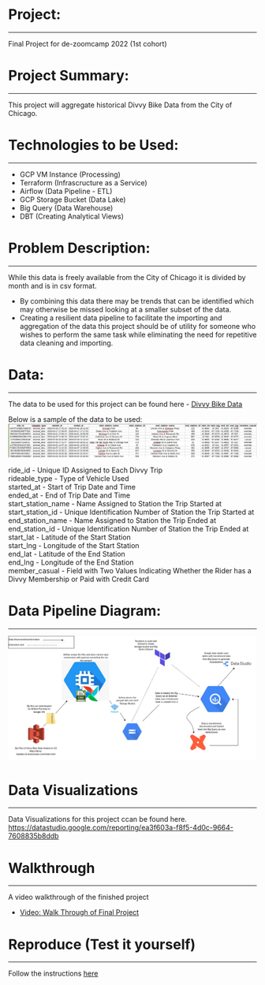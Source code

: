 # Project:
---
Final Project for de-zoomcamp 2022 (1st cohort)


# Project Summary:
---
This project will aggregate historical Divvy Bike Data from the City of Chicago.

# Technologies to be Used:
---
- GCP VM Instance (Processing)
- Terraform (Infrascructure as a Service)
- Airflow (Data Pipeline - ETL)
- GCP Storage Bucket (Data Lake)
- Big Query (Data Warehouse)
- DBT (Creating Analytical Views)

# Problem Description:
---
While this data is freely available from the City of Chicago it is divided by month and is in csv format. 
- By combining this data there may be trends that can be identified which may otherwise be missed looking at a smaller subset of the data. 
- Creating a resilient data pipeline to facilitate the importing and aggregation of the data this project should be of utility for someone who wishes to perform the same task while eliminating the need for repetitive data cleaning and importing.

# Data:
---
The data to be used for this project can be found here - [Divvy Bike Data](https://divvy-tripdata.s3.amazonaws.com/index.html)

Below is a sample of the data to be used:
![Screenshot](/images/DataSample-FinalProject.png)

ride_id - Unique ID Assigned to Each Divvy Trip<br>
rideable_type - Type of Vehicle Used<br>
started_at - Start of Trip Date and Time<br>
ended_at - End of Trip Date and Time<br>
start_station_name - Name Assigned to Station the Trip Started at<br>
start_station_id - Unique Identification Number of Station the Trip Started at<br>
end_station_name - Name Assigned to Station the Trip Ended at<br>
end_station_id - Unique Identification Number of Station the Trip Ended at<br>
start_lat - Latitude of the Start Station<br>
start_lng - Longitude of the Start Station<br>
end_lat - Latitude of the End Station<br>
end_lng - Longitude of the End Station<br>
member_casual - Field with Two Values Indicating Whether the Rider has a Divvy Membership or Paid with Credit Card<br>

# Data Pipeline Diagram:
---
![Screenshot](/images/ProjectDataDiagram.jpeg)

# Data Visualizations
---
Data Visualizations for this project ccan be found here. https://datastudio.google.com/reporting/ea3f603a-f8f5-4d0c-9664-7608835b8ddb

# Walkthrough
---
A video walkthrough of the finished project
- [Video: Walk Through of Final Project](https://www.youtube.com/watch?v=DOwDs_c9RkE)

# Reproduce (Test it yourself)
---
Follow the instructions [here](https://github.com/MichaelShoemaker/shoemaker-de-zoomcamp-final-project/blob/main/GitLikeMe.md)
